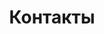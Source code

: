 ---
templateKey: 'contact-page'
title: Контакты
meta_title: Контакты | Virarium
meta_description: >-
  Контакты Virarium. Contacts Virarium
contacts:
  - title: Клуб виртуальной реальности ViRarium
    schedule:
      - c 11:00 - 20:00 Будни
      - с 11:00 - 21:00 Суббота - Воскресение
    description: >-
      Мы находимся по адресу: Плехановская ул. 28, Воронеж
    map:
      href: 'https://yandex.ru/maps/-/CBBZvGCyDA'
      src: 'https://api-maps.yandex.ru/services/constructor/1.0/static/?um=constructor%3Ae8802d00d249a7af7f851e95fba2bcd213af653f02fd66bdbc9e9090113a56e4&amp;width=600&amp;height=450&amp;lang=ru_RU'
---